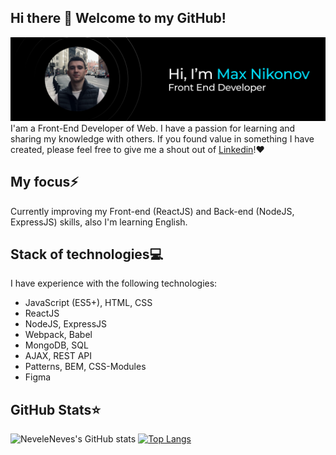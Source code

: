 ## Hi there 👋 Welcome to my GitHub!

![Profile Preview](https://github.com/neveleneves/neveleneves/blob/master/profile_preview1.png)
I'am a Front-End Developer of Web. I have a passion for learning and sharing my knowledge with others. If you found value in something I have created, please feel free to give me a shout out of [Linkedin](https://www.linkedin.com/in/neveleneves/)!♥

## My focus⚡️
Currently improving my Front-end (ReactJS) and Back-end (NodeJS, ExpressJS) skills, also I'm learning English.

## Stack of technologies💻
I have experience with the following technologies:
* JavaScript (ES5+), HTML, CSS
* ReactJS
* NodeJS, ExpressJS
* Webpack, Babel
* MongoDB, SQL
* AJAX, REST API 
* Patterns, BEM, CSS-Modules
* Figma

## GitHub Stats⭐
![NeveleNeves's GitHub stats](https://github-readme-stats.vercel.app/api?username=neveleneves&show_icons=true&title_color=00E0FF&text_color=FFFFFF&theme=tokyonight&bg_color=000000&icon_color=00E0FF) [![Top Langs](https://github-readme-stats.vercel.app/api/top-langs/?username=neveleneves&card_width=510&langs_count=3)](https://github.com/anuraghazra/github-readme-stats)

